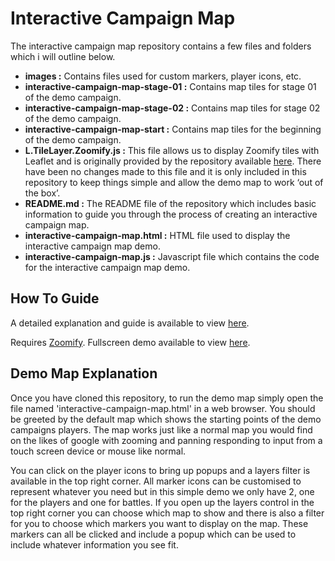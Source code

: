 # Interactive Campaign Map

The interactive campaign map repository contains a few files and folders which i will outline below.

- **images :** Contains files used for custom markers, player icons, etc.
- **interactive-campaign-map-stage-01 :** Contains map tiles for stage 01 of the demo campaign.
- **interactive-campaign-map-stage-02 :** Contains map tiles for stage 02 of the demo campaign.
- **interactive-campaign-map-start :** Contains map tiles for the beginning of the demo campaign.
- **L.TileLayer.Zoomify.js :** This file allows us to display Zoomify tiles with Leaflet and is originally provided by the repository available [here](https://github.com/turban/Leaflet.Zoomify). There have been no changes made to this file and it is only included in this repository to keep things simple and allow the demo map to work ‘out of the box’.
- **README.md :** The README file of the repository which includes basic information to guide you through the process of creating an interactive campaign map.
- **interactive-campaign-map.html :** HTML file used to display the interactive campaign map demo.
- **interactive-campaign-map.js :** Javascript file which contains the code for the interactive campaign map demo.

## How To Guide

A detailed explanation and guide is available to view [here](https://www.hreikin.co.uk/2018/06/03/creating-an-interactive-campaign-map-with-leaflet/).

Requires [Zoomify](http://www.zoomify.com/free.htm). Fullscreen demo available to view [here](https://hreikin.co.uk/interactive-campaign-map/interactive-campaign-map.html).

## Demo Map Explanation

Once you have cloned this repository, to run the demo map simply open the file named 'interactive-campaign-map.html' in a web browser. You should be greeted by the default map which shows the starting points of the demo campaigns players. The map works just like a normal map you would find on the likes of google with zooming and panning responding to input from a touch screen device or mouse like normal. 

You can click on the player icons to bring up popups and a layers filter is available in the top right corner. All marker icons can be customised to represent whatever you need but in this simple demo we only have 2, one for the players and one for battles. If you open up the layers control in the top right corner you can choose which map to show and there is also a filter for you to choose which markers you want to display on the map. These markers can all be clicked and include a popup which can be used to include whatever information you see fit.
